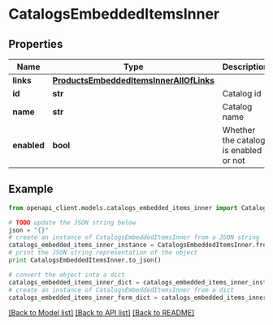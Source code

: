 # CatalogsEmbeddedItemsInner


## Properties
Name | Type | Description | Notes
------------ | ------------- | ------------- | -------------
**links** | [**ProductsEmbeddedItemsInnerAllOfLinks**](ProductsEmbeddedItemsInnerAllOfLinks.md) |  | [optional] 
**id** | **str** | Catalog id | [optional] 
**name** | **str** | Catalog name | [optional] 
**enabled** | **bool** | Whether the catalog is enabled or not | [optional] [default to False]

## Example

```python
from openapi_client.models.catalogs_embedded_items_inner import CatalogsEmbeddedItemsInner

# TODO update the JSON string below
json = "{}"
# create an instance of CatalogsEmbeddedItemsInner from a JSON string
catalogs_embedded_items_inner_instance = CatalogsEmbeddedItemsInner.from_json(json)
# print the JSON string representation of the object
print CatalogsEmbeddedItemsInner.to_json()

# convert the object into a dict
catalogs_embedded_items_inner_dict = catalogs_embedded_items_inner_instance.to_dict()
# create an instance of CatalogsEmbeddedItemsInner from a dict
catalogs_embedded_items_inner_form_dict = catalogs_embedded_items_inner.from_dict(catalogs_embedded_items_inner_dict)
```
[[Back to Model list]](../README.md#documentation-for-models) [[Back to API list]](../README.md#documentation-for-api-endpoints) [[Back to README]](../README.md)


